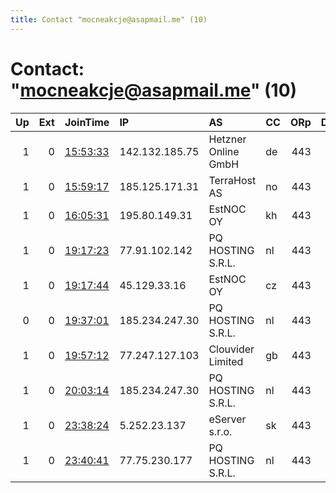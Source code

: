 ```yaml
---
title: Contact "mocneakcje@asapmail.me" (10)
---
```


# Contact: "mocneakcje@asapmail.me" (10)

|   Up |   Ext | JoinTime                                                                                              | IP             | AS                  | CC   |   ORp |   Dirp | OS    | Version   | Nickname      |   eFamMembers |
|-----:|------:|:------------------------------------------------------------------------------------------------------|:---------------|:--------------------|:-----|------:|-------:|:------|:----------|:--------------|--------------:|
|    1 |     0 | [15:53:33](https://nusenu.github.io/OrNetStats/w/relay/D7A81364908D7B474A68BE718B705FDA02DE203D.html) | 142.132.185.75 | Hetzner Online GmbH | de   |   443 |      0 | Linux | 0.4.7.7   | LolifoxPoland |             1 |
|    1 |     0 | [15:59:17](https://nusenu.github.io/OrNetStats/w/relay/1A2D15B9A35F748DAFE718119351354BF7801CD4.html) | 185.125.171.31 | TerraHost AS        | no   |   443 |      0 | Linux | 0.4.7.7   | LolifoxPoland |             1 |
|    1 |     0 | [16:05:31](https://nusenu.github.io/OrNetStats/w/relay/FEDE6AFC106D2D9590CE9CE7645539D5AB0F3DAA.html) | 195.80.149.31  | EstNOC OY           | kh   |   443 |      0 | Linux | 0.4.7.7   | LolifoxPoland |             1 |
|    1 |     0 | [19:17:23](https://nusenu.github.io/OrNetStats/w/relay/604F7955EBBC5AF3FC9999A01851ADBF683EF11F.html) | 77.91.102.142  | PQ HOSTING S.R.L.   | nl   |   443 |      0 | Linux | 0.4.7.7   | LolifoxPoland |             1 |
|    1 |     0 | [19:17:44](https://nusenu.github.io/OrNetStats/w/relay/18768802FB32F52FD7C7AFA9EAAE5DCE43B368B7.html) | 45.129.33.16   | EstNOC OY           | cz   |   443 |      0 | Linux | 0.4.7.7   | LolifoxPoland |             1 |
|    0 |     0 | [19:37:01](https://nusenu.github.io/OrNetStats/w/relay/46CC576DC401CECEED9219EB085191A1E666D53F.html) | 185.234.247.30 | PQ HOSTING S.R.L.   | nl   |   443 |      0 | Linux | 0.4.7.7   | LolifoxPoland |             1 |
|    1 |     0 | [19:57:12](https://nusenu.github.io/OrNetStats/w/relay/468EABEB3A171BA5ED4319D43FEF794E9D314089.html) | 77.247.127.103 | Clouvider Limited   | gb   |   443 |      0 | Linux | 0.4.7.7   | LolifoxPoland |             1 |
|    1 |     0 | [20:03:14](https://nusenu.github.io/OrNetStats/w/relay/71FDE4C96AD47F76B7BDA34FF5215FFC84EFB19A.html) | 185.234.247.30 | PQ HOSTING S.R.L.   | nl   |   443 |      0 | Linux | 0.4.7.7   | LolifoxPoland |             1 |
|    1 |     0 | [23:38:24](https://nusenu.github.io/OrNetStats/w/relay/46E911ADE51488F49D143DCBA24FB717E3FB1872.html) | 5.252.23.137   | eServer s.r.o.      | sk   |   443 |      0 | Linux | 0.4.7.7   | LolifoxPoland |             1 |
|    1 |     0 | [23:40:41](https://nusenu.github.io/OrNetStats/w/relay/5F3B1AF8E5F8BEEE30D19D7E1C29289690683C18.html) | 77.75.230.177  | PQ HOSTING S.R.L.   | nl   |   443 |      0 | Linux | 0.4.7.7   | LolifoxPoland |             1 |
